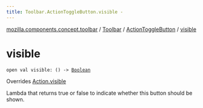 ```yaml
---
title: Toolbar.ActionToggleButton.visible - 
---
```


[mozilla.components.concept.toolbar](../../index.html) / [Toolbar](../index.html) / [ActionToggleButton](index.html) / [visible](./visible.html)

# visible

`open val visible: () -> `[`Boolean`](https://kotlinlang.org/api/latest/jvm/stdlib/kotlin/-boolean/index.html)

Overrides [Action.visible](../-action/visible.html)

Lambda that returns true or false to indicate whether this button should be shown.

